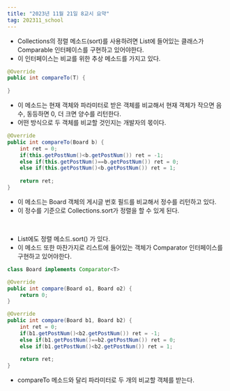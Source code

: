 ```yaml
---
title: "2023년 11월 21일 8교시 요약"
tag: 202311_school
---
```


- Collections의 정렬 메소드(sort)를 사용하려면 List에 들어있는 클래스가 Comparable 인터페이스를 구현하고 있어야한다.
- 이 인터페이스는 비교를 위한 추상 메소드를 가지고 있다.

```java
@Override
public int compareTo(T) {
   
}
```
- 이 메소드는 현재 객체와 파라미터로 받은 객체를 비교해서 현재 객체가 작으면 음수, 동등하면 0, 더 크면 양수를 리턴한다.
- 어떤 방식으로 두 객체를 비교할 것인지는 개발자의 몫이다.

```java
@Override
public int compareTo(Board b) {
    int ret = 0;
    if(this.getPostNum()<b.getPostNum()) ret = -1;
    else if(this.getPostNum()==b.getPostNum()) ret = 0;
    else if(this.getPostNum()<b.getPostNum()) ret = 1;
    
    return ret;
}
```
- 이 메소드는 Board 객체의 게시글 번호 필드를 비교해서 정수를 리턴하고 있다.
- 이 정수를 기준으로 Collections.sort가 정렬을 할 수 있게 된다.

<br>

- List에도 정렬 메소드.sort() 가 있다.
- 이 메소드 또한 마찬가지로 리스트에 들어있는 객체가 Comparator 인터페이스를 구현하고 있어야한다.

```java
class Board implements Comparator<T>
```

```java
@Override
public int compare(Board o1, Board o2) {
    return 0;
}
```

```java
@Override
public int compare(Board b1, Board b2) {
    int ret = 0;
    if(b1.getPostNum()<b2.getPostNum()) ret = -1;
    else if(b1.getPostNum()==b2.getPostNum()) ret = 0;
    else if(b1.getPostNum()<b2.getPostNum()) ret = 1;
    
    return ret;
}
```
- compareTo 메소드와 달리 파라미터로 두 개의 비교할 객체를 받는다.